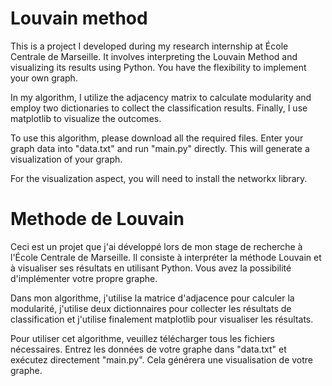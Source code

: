 # Louvain method
This is a project I developed during my research internship at École Centrale de Marseille. It involves interpreting the Louvain Method and visualizing its results using Python. You have the flexibility to implement your own graph.

In my algorithm, I utilize the adjacency matrix to calculate modularity and employ two dictionaries to collect the classification results. Finally, I use matplotlib to visualize the outcomes.

To use this algorithm, please download all the required files. Enter your graph data into "data.txt" and run "main.py" directly. This will generate a visualization of your graph.

For the visualization aspect, you will need to install the networkx library.

# Methode de Louvain
Ceci est un projet que j'ai développé lors de mon stage de recherche à l'École Centrale de Marseille. Il consiste à interpréter la méthode Louvain et à visualiser ses résultats en utilisant Python. Vous avez la possibilité d'implémenter votre propre graphe.

Dans mon algorithme, j'utilise la matrice d'adjacence pour calculer la modularité, j'utilise deux dictionnaires pour collecter les résultats de classification et j'utilise finalement matplotlib pour visualiser les résultats.

Pour utiliser cet algorithme, veuillez télécharger tous les fichiers nécessaires. Entrez les données de votre graphe dans "data.txt" et exécutez directement "main.py". Cela générera une visualisation de votre graphe.
